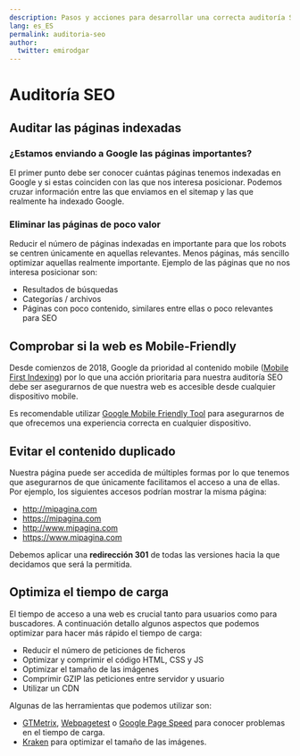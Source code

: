 ```yaml
---
description: Pasos y acciones para desarrollar una correcta auditoría SEO.
lang: es_ES
permalink: auditoria-seo
author:
  twitter: emirodgar
---
```


# Auditoría SEO

## Auditar las páginas indexadas

### ¿Estamos enviando a Google las páginas importantes?

El primer punto debe ser conocer cuántas páginas tenemos indexadas en Google y si estas coinciden con las que nos interesa posicionar. Podemos cruzar información entre las que enviamos en el sitemap y las que realmente ha indexado Google. 

### Eliminar las páginas de poco valor

Reducir el número de páginas indexadas en importante para que los robots se centren únicamente en aquellas relevantes. Menos páginas, más sencillo optimizar aquellas realmente importante. Ejemplo de las páginas que no nos interesa posicionar son:

 - Resultados de búsquedas
 - Categorías / archivos
 - Páginas con poco contenido, similares entre ellas o poco relevantes para SEO


## Comprobar si la web es Mobile-Friendly

Desde comienzos de 2018, Google da prioridad al contenido mobile ([Mobile First Indexing](https://webmasters.googleblog.com/2018/03/rolling-out-mobile-first-indexing.html)) por lo que una acción prioritaria para nuestra auditoría SEO debe ser asegurarnos de que nuestra web es accesible desde cualquier dispositivo mobile.

Es recomendable utilizar [Google Mobile Friendly Tool](https://search.google.com/test/mobile-friendly) para asegurarnos de que ofrecemos una experiencia correcta en cualquier dispositivo.
 
## Evitar el contenido duplicado
 
Nuestra página puede ser accedida de múltiples formas por lo que tenemos que asegurarnos de que únicamente facilitamos el acceso a una de ellas. Por ejemplo, los siguientes accesos podrían mostrar la misma página:
 
 - http://mipagina.com
 - https://mipagina.com
 - http://www.mipagina.com
 - https://www.mipagina.com
 
Debemos aplicar una **redirección 301** de todas las versiones hacia la que decidamos que será la permitida.

## Optimiza el tiempo de carga
 
El tiempo de acceso a una web es crucial tanto para usuarios como para buscadores. A continuación detallo algunos aspectos que podemos optimizar para hacer más rápido el tiempo de carga:
 
 - Reducir el número de peticiones de ficheros
 - Optimizar y comprimir el código HTML, CSS y JS
 - Optimizar el tamaño de las imágenes
 - Comprimir GZIP las peticiones entre servidor y usuario
 - Utilizar un CDN
 
 Algunas de las herramientas que podemos utilizar son:
 
 - [GTMetrix](https://gtmetrix.com/), [Webpagetest](https://www.webpagetest.org/) o [Google Page Speed](https://developers.google.com/speed/pagespeed/insights/) para conocer problemas en el tiempo de carga.
 - [Kraken](https://kraken.io/) para optimizar el tamaño de las imágenes.
